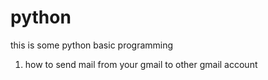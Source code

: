 # python

this is some python basic programming
1. how to send mail from your gmail to other gmail account
